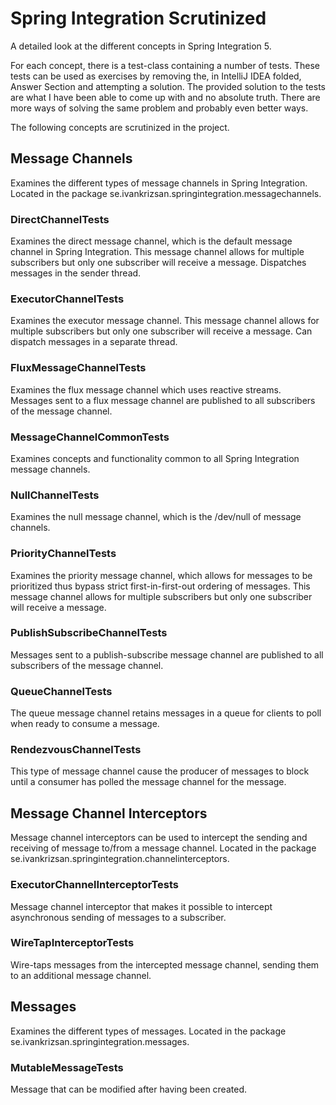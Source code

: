 # Spring Integration Scrutinized

A detailed look at the different concepts in Spring Integration 5.

For each concept, there is a test-class containing a number of tests.
These tests can be used as exercises by removing the, in IntelliJ IDEA folded, Answer Section and attempting a solution.
The provided solution to the tests are what I have been able to come up with and no absolute truth.
There are more ways of solving the same problem and probably even better ways.

The following concepts are scrutinized in the project.

## Message Channels
Examines the different types of message channels in Spring Integration.
Located in the package se.ivankrizsan.springintegration.messagechannels.

### DirectChannelTests
Examines the direct message channel, which is the default message channel in Spring Integration.
This message channel allows for multiple subscribers but only one subscriber will receive a message.
Dispatches messages in the sender thread.

### ExecutorChannelTests
Examines the executor message channel.
This message channel allows for multiple subscribers but only one subscriber will receive a message.
Can dispatch messages in a separate thread.

### FluxMessageChannelTests
Examines the flux message channel which uses reactive streams.
Messages sent to a flux message channel are published to all subscribers of the message channel.

### MessageChannelCommonTests
Examines concepts and functionality common to all Spring Integration message channels.

### NullChannelTests
Examines the null message channel, which is the /dev/null of message channels.

### PriorityChannelTests
Examines the priority message channel, which allows for messages to be prioritized thus bypass strict first-in-first-out ordering of messages.
This message channel allows for multiple subscribers but only one subscriber will receive a message.

### PublishSubscribeChannelTests
Messages sent to a publish-subscribe message channel are published to all subscribers of the message channel.

### QueueChannelTests
The queue message channel retains messages in a queue for clients to poll when ready to consume a message.

### RendezvousChannelTests
This type of message channel cause the producer of messages to block until a consumer has polled the message channel for the message.

## Message Channel Interceptors
Message channel interceptors can be used to intercept the sending and receiving of message to/from a message channel.
Located in the package se.ivankrizsan.springintegration.channelinterceptors.

### ExecutorChannelInterceptorTests
Message channel interceptor that makes it possible to intercept asynchronous sending of messages to a subscriber.

### WireTapInterceptorTests
Wire-taps messages from the intercepted message channel, sending them to an additional message channel.

## Messages
Examines the different types of messages.
Located in the package se.ivankrizsan.springintegration.messages.

### MutableMessageTests
Message that can be modified after having been created.
